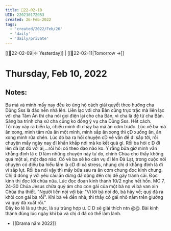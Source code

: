 ```yaml
---
title: 📝22-02-10
UID: 220210172053
created: 26-Feb-2022
tags:
  - 'created/2022/Feb/26'
  - 'daily'
  - 'daily/private'
---
```

[[📝22-02-09|<- Yesterday]] | [[📝22-02-11|Tomorrow ->]]
# Thursday, Feb 10, 2022

## Notes:

Ba má và mình mấy nay đều ko ủng hộ cách giải quyết theo hướng cha Dũng Sss là đào nền nhà lên. Liên lạc với cha Bàn cũng trục trặc mà liên lạc với cha Tâm Ăn thì cha nói gọi điện lại cho cha Bàn, vì cha là đệ tử cha Bàn. Sáng ba trình cha xứ cha cũng ko đồng ý vụ cha Dũng Sss. Hết cách.  
Tối nay xảy ra biến lạ, chiều mình đi chạy ba má ăn cơm trước. Lúc về ba má ăn xong, mình tắm rửa ăn một mình, mình sắp ăn xong thì cD xuống ăn, ăn xong mình rửa chén. Lúc đó ba ra hỏi chuyện cD về vấn đề đi sắp tới, rồi chuyện mấy ngày nay đi khấn khắp nới mà ko kết quả gì. Rồi ba hỏi c D đi lên đà lạt đó với ai,...rồi hỏi có theo đạo nào ko. Y rằng bữa giờ mình vẫn khẳng định là c D làm những chuyện này tự do, chính Chúa cho thấy không quá một ai, một đạo nào. Có vẻ ba sẽ ko cản vụ đi lên Đà Lạt, trong cuộc nói chuyện có điều ba hiểu lầm là cD đi xả stress, nhưng chị d khẳng định là đi vì sắp lụt. Rồi ba nói vậy thì mấy bữa sau ra ăn cơm chung đọc kinh chung. Chị d đồng ý với yêu cầu ăn đừng đả động đến chị để gây tranh cãi. Đọc kinh thị đọc lời chúa nữa. Lúc đọc đoạn kinh thánh 10/2 nghe hết hồn. MC 7, 24-30 Chúa Jesus chữa quỷ ám cho con gái của một bà nọ vì bà van xin Chúa tha thiết. "Người liền nói với bà: "Vì lời bà nói đó, bà hãy về; quỷ đã ra khỏi con gái bà rồi". Khi bà về đến nhà, thì thấy cô gái nhỏ nằm trên giường và quỷ đã xuất rồi."  
Đây ko lẽ là sự thực, là sự trùng hợp ư. C D sẽ giải thích ntn @@. Bài kinh thánh đúng lúc ngày khi bà và chị d đã có thể làm lành.

- [[Drama năm 2022]]
